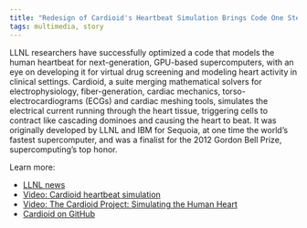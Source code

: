 ```yaml
---
title: "Redesign of Cardioid's Heartbeat Simulation Brings Code One Step Closer to Clinical Use"
tags: multimedia, story
---
```


LLNL researchers have successfully optimized a code that models the human heartbeat for next-generation, GPU-based supercomputers, with an eye on developing it for virtual drug screening and modeling heart activity in clinical settings. Cardioid, a suite merging mathematical solvers for electrophysiology, fiber-generation, cardiac mechanics, torso-electrocardiograms (ECGs) and cardiac meshing tools, simulates the electrical current running through the heart tissue, triggering cells to contract like cascading dominoes and causing the heart to beat. It was originally developed by LLNL and IBM for Sequoia, at one time the world’s fastest supercomputer, and was a finalist for the 2012 Gordon Bell Prize, supercomputing’s top honor.

Learn more:
- [LLNL news](https://www.llnl.gov/news/redesign-cardioids-heartbeat-simulation-brings-code-one-step-closer-clinical-use)
- [Video: Cardioid heartbeat simulation](https://youtu.be/hAnejdKbWVY)
- [Video: The Cardioid Project: Simulating the Human Heart](https://youtu.be/KQIqLb9kYtA)
- [Cardioid on GitHub](https://github.com/LLNL/cardioid)
